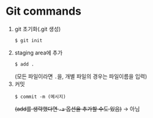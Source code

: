 # Git commands

1. git 초기화(.git 생성)
    ```
    $ git init
    ```
2. staging area에 추가
    ```
    $ add .
    ```
    (모든 파일이라면 `.`을, 개별 파일의 경우는 파일이름을 입력)
3. 커밋
    ```
    $ commit -m (메시지)
    ```
    ~~(add를 생략했다면 `-a` 옵션을 추가할 수도 있음)~~ -> 아님
